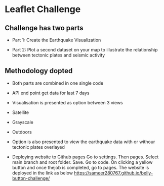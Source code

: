 # Leaflet Challenge

## Challenge has two parts

* Part 1: Create the Earthquake Visualization

* Part 2: Plot a second dataset on your map to illustrate the relationship between tectonic plates and seismic activity

## Methodology dopted

* Both parts are combined in one single code

* API end point get data for last 7 days

* Visualisation is presented as option between 3 views

* Satellite

* Grayscale

* Outdoors

* Option is also presented to view the earthquake data with or withour tectonic plates overlayed

* Deploying website to Github pages
Go to settings. Then pages. Select main branch and root folder.
Save. Go to code. On clicking a yellow button and once thejob is completed, go to pages.
The website is deployed in the link as below
https://sameer280767.github.io/belly-button-challenge/


